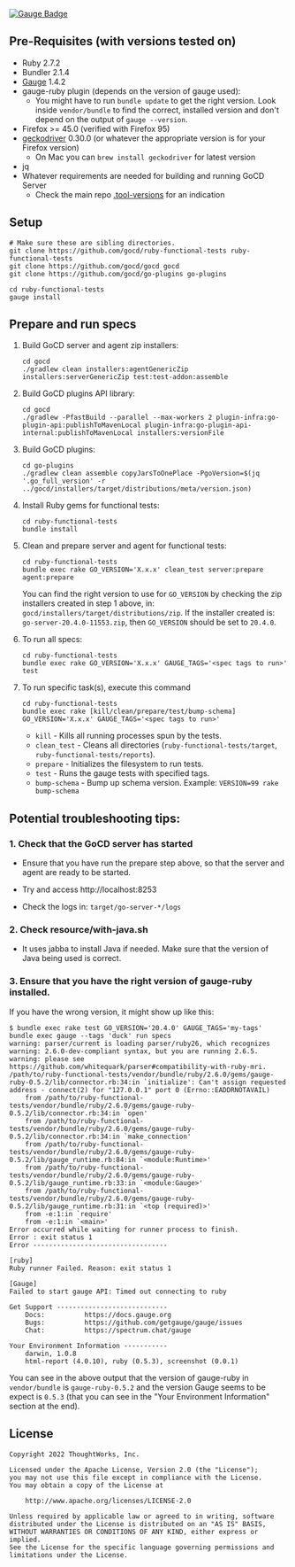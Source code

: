 [![Gauge Badge](https://cdn.rawgit.com/getgauge/getgauge.github.io/master/Gauge_Badge.svg)](https://gauge.org)

## Pre-Requisites (with versions tested on)

* Ruby 2.7.2
* Bundler 2.1.4
* [Gauge](https://gauge.org/index.html) 1.4.2
* gauge-ruby plugin (depends on the version of gauge used):
  * You might have to run `bundle update` to get the right version. Look inside `vendor/bundle` to find the correct, installed version and don't depend on the output of `gauge --version`.
* Firefox >= 45.0 (verified with Firefox 95)
* [geckodriver](https://github.com/mozilla/geckodriver/releases) 0.30.0 (or whatever the appropriate version is for your Firefox version)
  * On Mac you can `brew install geckodriver` for latest version 
* jq
* Whatever requirements are needed for building and running GoCD Server
  * Check the main repo [.tool-versions](https://github.com/gocd/gocd/blob/master/.tool-versions) for an indication

## Setup

```
# Make sure these are sibling directories.
git clone https://github.com/gocd/ruby-functional-tests ruby-functional-tests
git clone https://github.com/gocd/gocd gocd
git clone https://github.com/gocd/go-plugins go-plugins

cd ruby-functional-tests
gauge install
```

## Prepare and run specs

1. Build GoCD server and agent zip installers:

    ```
    cd gocd
    ./gradlew clean installers:agentGenericZip installers:serverGenericZip test:test-addon:assemble
    ```

2. Build GoCD plugins API library:

    ```
    cd gocd
    ./gradlew -PfastBuild --parallel --max-workers 2 plugin-infra:go-plugin-api:publishToMavenLocal plugin-infra:go-plugin-api-internal:publishToMavenLocal installers:versionFile
    ```

3. Build GoCD plugins:

    ```
    cd go-plugins
    ./gradlew clean assemble copyJarsToOnePlace -PgoVersion=$(jq '.go_full_version' -r ../gocd/installers/target/distributions/meta/version.json)
    ```

4. Install Ruby gems for functional tests:

    ```
    cd ruby-functional-tests
    bundle install
    ```

5. Clean and prepare server and agent for functional tests:

    ```
    cd ruby-functional-tests
    bundle exec rake GO_VERSION='X.x.x' clean_test server:prepare agent:prepare
    ```

    You can find the right version to use for `GO_VERSION` by checking the zip installers created in step 1 above, in: `gocd/installers/target/distributions/zip`. If the installer created is: `go-server-20.4.0-11553.zip`, then `GO_VERSION` should be set to `20.4.0`.

6. To run all specs:

    ```
    cd ruby-functional-tests
    bundle exec rake GO_VERSION='X.x.x' GAUGE_TAGS='<spec tags to run>' test
    ```

7. To run specific task(s), execute this command

    ```
    cd ruby-functional-tests
    bundle exec rake [kill/clean/prepare/test/bump-schema] GO_VERSION='X.x.x' GAUGE_TAGS='<spec tags to run>'
    ```

    * `kill` - Kills all running processes spun by the tests.
    * `clean_test` - Cleans all directories (`ruby-functional-tests/target`, `ruby-functional-tests/reports`).
    * `prepare` - Initializes the filesystem to run tests.
    * `test` - Runs the gauge tests with specified tags.
    * `bump-schema` - Bump up schema version. Example: `VERSION=99 rake bump-schema`


## Potential troubleshooting tips:

### 1. Check that the GoCD server has started

- Ensure that you have run the prepare step above, so that the server and agent are ready to be started.

- Try and access http://localhost:8253

- Check the logs in: `target/go-server-*/logs`

### 2. Check resource/with-java.sh

- It uses jabba to install Java if needed. Make sure that the version of Java being used is correct.

### 3. Ensure that you have the right version of gauge-ruby installed.

If you have the wrong version, it might show up like this:

```shell
$ bundle exec rake test GO_VERSION='20.4.0' GAUGE_TAGS='my-tags'
bundle exec gauge --tags 'duck' run specs
warning: parser/current is loading parser/ruby26, which recognizes
warning: 2.6.0-dev-compliant syntax, but you are running 2.6.5.
warning: please see https://github.com/whitequark/parser#compatibility-with-ruby-mri.
/path/to/ruby-functional-tests/vendor/bundle/ruby/2.6.0/gems/gauge-ruby-0.5.2/lib/connector.rb:34:in `initialize': Can't assign requested address - connect(2) for "127.0.0.1" port 0 (Errno::EADDRNOTAVAIL)
	from /path/to/ruby-functional-tests/vendor/bundle/ruby/2.6.0/gems/gauge-ruby-0.5.2/lib/connector.rb:34:in `open'
	from /path/to/ruby-functional-tests/vendor/bundle/ruby/2.6.0/gems/gauge-ruby-0.5.2/lib/connector.rb:34:in `make_connection'
	from /path/to/ruby-functional-tests/vendor/bundle/ruby/2.6.0/gems/gauge-ruby-0.5.2/lib/gauge_runtime.rb:84:in `<module:Runtime>'
	from /path/to/ruby-functional-tests/vendor/bundle/ruby/2.6.0/gems/gauge-ruby-0.5.2/lib/gauge_runtime.rb:33:in `<module:Gauge>'
	from /path/to/ruby-functional-tests/vendor/bundle/ruby/2.6.0/gems/gauge-ruby-0.5.2/lib/gauge_runtime.rb:31:in `<top (required)>'
	from -e:1:in `require'
	from -e:1:in `<main>'
Error occurred while waiting for runner process to finish.
Error : exit status 1
Error ----------------------------------

[ruby]
Ruby runner Failed. Reason: exit status 1

[Gauge]
Failed to start gauge API: Timed out connecting to ruby

Get Support ----------------------------
	Docs:          https://docs.gauge.org
	Bugs:          https://github.com/getgauge/gauge/issues
	Chat:          https://spectrum.chat/gauge

Your Environment Information -----------
	darwin, 1.0.8
	html-report (4.0.10), ruby (0.5.3), screenshot (0.0.1)
```

You can see in the above output that the version of gauge-ruby in `vendor/bundle` is `gauge-ruby-0.5.2` and the version Gauge seems to be expect is `0.5.3` (that you can see in the "Your Environment Information" section at the end).


## License

```plain
Copyright 2022 ThoughtWorks, Inc.

Licensed under the Apache License, Version 2.0 (the "License");
you may not use this file except in compliance with the License.
You may obtain a copy of the License at

    http://www.apache.org/licenses/LICENSE-2.0

Unless required by applicable law or agreed to in writing, software
distributed under the License is distributed on an "AS IS" BASIS,
WITHOUT WARRANTIES OR CONDITIONS OF ANY KIND, either express or implied.
See the License for the specific language governing permissions and
limitations under the License.
```
